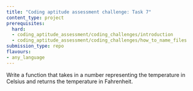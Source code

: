 ```yaml
---
title: "Coding aptitude assessment challenge: Task 7"
content_type: project
prerequisites:
  hard:
  - coding_aptitude_assessment/coding_challenges/introduction
  - coding_aptitude_assessment/coding_challenges/how_to_name_files
submission_type: repo
flavours:
- any_language
---
```


Write a function that takes in a number representing the temperature in Celsius and returns the temperature in Fahrenheit.
